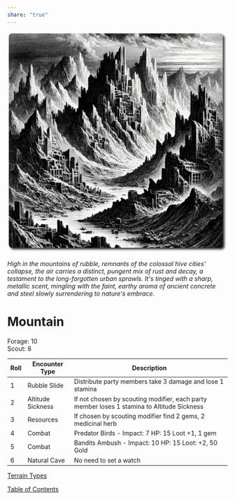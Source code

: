 ```yaml
---
share: "true"
---
```


![mountain](./mountain.png)    
    
*High in the mountains of rubble, remnants of the colossal hive cities' collapse, the air carries a distinct, pungent mix of rust and decay, a testament to the long-forgotten urban sprawls. It's tinged with a sharp, metallic scent, mingling with the faint, earthy aroma of ancient concrete and steel slowly surrendering to nature's embrace.*    
    
# Mountain    
    
Forage: 10    
Scout: 8    
    
| Roll | Encounter Type | Description |    
| ---- | ---- | ---- |    
| 1 | Rubble Slide | Distribute party members take 3 damage and lose 1 stamina |    
| 2 | Altitude Sickness | If not chosen by scouting modifier, each party member loses 1 stamina to Altitude Sickness |    
| 3 | Resources | If chosen by scouting modifier find 2 gems, 2 medicinal herb |    
| 4 | Combat | Predator Birds - Impact: 7 HP: 15 Loot +1, 1 gem |    
| 5 | Combat | Bandits Ambush - Impact: 10 HP: 15 Loot: +2, 50 Gold |    
| 6 | Natural Cave | No need to set a watch |    
    
[Terrain Types](./Terrain-Types.html)    
    
[Table of Contents](./Table-of-Contents.html)    
